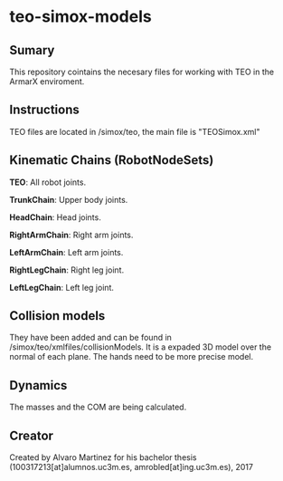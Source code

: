 # teo-simox-models

## Sumary

This repository cointains the necesary files for working with TEO in the ArmarX enviroment. 

## Instructions

TEO files are located in /simox/teo, the main file is "TEOSimox.xml"

## Kinematic Chains (RobotNodeSets)

**TEO**: All robot joints.

**TrunkChain**: Upper body joints.

**HeadChain**: Head joints.

**RightArmChain**: Right arm joints.

**LeftArmChain**: Left arm joints.

**RightLegChain**: Right leg joint.

**LeftLegChain**: Left leg joint.

## Collision models

They have been added and can be found in /simox/teo/xmlfiles/collisionModels. It is a expaded 3D model over the normal of each plane. The hands need to be more precise model.

## Dynamics

The masses and the COM are being calculated.

## Creator

Created by Alvaro Martinez for his bachelor thesis (100317213[at]alumnos.uc3m.es, amrobled[at]ing.uc3m.es), 2017
